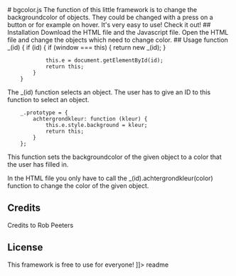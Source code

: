 <snippet>
  <content>
# bgcolor.js
The function of this little framework is to change the backgroundcolor of objects. They could be changed with a press on a button or for example on hover.
It's very easy to use! Check it out!
## Installation
Download the HTML file and the Javascript file. Open the HTML file and change the objects which need to change color.
## Usage
		function _(id) {
			if (id) {
				if (window === this) {
					return new _(id);
				}

				this.e = document.getElementById(id);
				return this;
			} 
		}

The _(id) function selects an object. The user has to give an ID to this function to select an object.

		_.prototype = {
			achtergrondkleur: function (kleur) {
				this.e.style.background = kleur;
				return this;
			}
		};

This function sets the backgroundcolor of the given object to a color that the user has filled in.

In the HTML file you only have to call the _(id).achtergrondkleur(color) function to change the color of the given object.
## Credits
Credits to Rob Peeters
## License
This framework is free to use for everyone!
]]></content>
  <tabTrigger>readme</tabTrigger>
</snippet>
